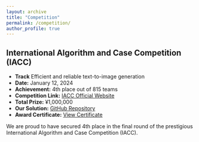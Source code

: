 ```yaml
---
layout: archive
title: "Competition"
permalink: /competition/
author_profile: true
---
```


## International Algorithm and Case Competition (IACC)

- **Track** Efficient and reliable text-to-image generation
- **Date:** January 12, 2024
- **Achievement:** 4th place out of 815 teams
- **Competition Link:** [IACC Official Website](https://iacc.pazhoulab-huangpu.com/contestdetail?id=64af50464a0ed647faca6266)
- **Total Prize:** ¥1,000,000
- **Our Solution:** [GitHub Repository](https://github.com/SKDDJ/GHM-Greater-Bay-AI-Challenge-Final-Round)
- **Award Certificate:** [View Certificate](../files/xiugo-certificate.pdf)

We are proud to have secured 4th place in the final round of the prestigious International Algorithm and Case Competition (IACC).

<!-- Commented out sections -->
<!-- {% if site.author.googlescholar %}
  <div class="wordwrap">You can also find my articles on <a href="{{site.author.googlescholar}}">my Google Scholar profile</a>.</div>
{% endif %}
{% include base_path %}
{% for post in site.publications reversed %}
  {% include archive-single.html %}
{% endfor %} -->